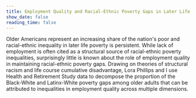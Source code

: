```yaml
---
title: Employment Quality and Racial-Ethnic Poverty Gaps in Later Life
show_date: false
reading_time: false
---
```


Older Americans represent an increasing share of the nation's poor and racial-ethnic inequality in later life poverty is persistent. While lack of employment is often cited as a structural source of racial-ethnic poverty inequalities, surprisingly little is known about the role of employment quality in maintaining racial-ethnic poverty gaps. Drawing on theories of structural racism and life course cumulative disadvantage, Lora Phillips and I use Health and Retirement Study data to decompose the proportion of the Black-White and Latinx-White poverty gaps among older adults that can be attributed to inequalities in employment quality across multiple dimensions.
